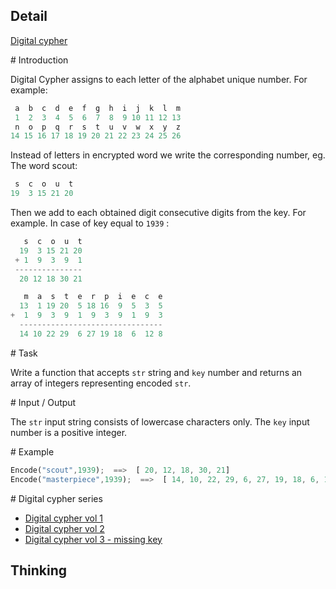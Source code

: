 ## Detail

[Digital cypher](https://www.codewars.com/kata/digital-cypher)

\# Introduction

Digital Cypher assigns to each letter of the alphabet unique number. For example:

```rust
 a  b  c  d  e  f  g  h  i  j  k  l  m
 1  2  3  4  5  6  7  8  9 10 11 12 13
 n  o  p  q  r  s  t  u  v  w  x  y  z
14 15 16 17 18 19 20 21 22 23 24 25 26
```

Instead of letters in encrypted word we write the corresponding number, eg. The word scout:

```rust
 s  c  o  u  t
19  3 15 21 20
```

Then we add to each obtained digit consecutive digits from the key. For example. In case of key equal to `1939` :

```rust
   s  c  o  u  t
  19  3 15 21 20
 + 1  9  3  9  1
 ---------------
  20 12 18 30 21

   m  a  s  t  e  r  p  i  e  c  e
  13  1 19 20  5 18 16  9  5  3  5
+  1  9  3  9  1  9  3  9  1  9  3
  --------------------------------
  14 10 22 29  6 27 19 18  6  12 8
```

\# Task

Write a function that accepts `str` string and `key` number and returns an array of integers representing encoded `str`.

\# Input / Output

The `str` input string consists of lowercase characters only.
The `key` input number is a positive integer.

\# Example

```rust
Encode("scout",1939);  ==>  [ 20, 12, 18, 30, 21]
Encode("masterpiece",1939);  ==>  [ 14, 10, 22, 29, 6, 27, 19, 18, 6, 12, 8]
```

\# Digital cypher series

-   [Digital cypher vol 1](https://www.codewars.com/kata/592e830e043b99888600002d)
-   [Digital cypher vol 2](https://www.codewars.com/kata/592edfda5be407b9640000b2)
-   [Digital cypher vol 3 - missing key](https://www.codewars.com/kata/5930d8a4b8c2d9e11500002a)

## Thinking